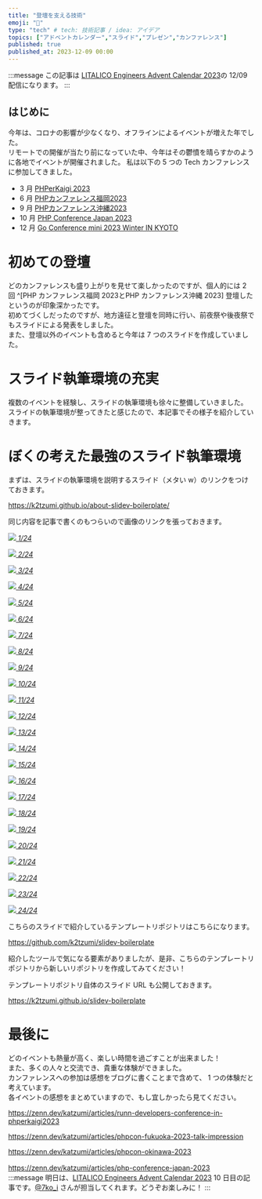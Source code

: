 ```yaml
---
title: "登壇を支える技術"
emoji: "🎤"
type: "tech" # tech: 技術記事 / idea: アイデア
topics: ["アドベントカレンダー","スライド","プレゼン","カンファレンス"]
published: true
published_at: 2023-12-09 00:00
---
```

:::message
この記事は [LITALICO Engineers Advent Calendar 2023](https://qiita.com/advent-calendar/2023/litalico)の 12/09 配信になります。
:::

## はじめに

今年は、コロナの影響が少なくなり、オフラインによるイベントが増えた年でした。  
リモートでの開催が当たり前になっていた中、今年はその鬱憤を晴らすかのように各地でイベントが開催されました。
私は以下の 5 つの Tech カンファレンスに参加してきました。

* 3 月
[PHPerKaigi 2023](https://phperkaigi.jp/2023/)
* 6 月
[PHPカンファレンス福岡2023](http://phpcon.fukuoka.jp/)
* 9 月
[PHPカンファレンス沖縄2023](https://phpcon.okinawa.jp/)
* 10 月
[PHP Conference Japan 2023](https://phpcon.php.gr.jp/)
* 12 月
[Go Conference mini 2023 Winter IN KYOTO](https://kyotogo.connpass.com/event/285351/)

# 初めての登壇

どのカンファレンスも盛り上がりを見せて楽しかったのですが、個人的には 2 回 ^[PHP カンファレンス福岡 2023とPHP カンファレンス沖縄 2023] 登壇したというのが印象深かったです。  
初めてづくしだったのですが、地方遠征と登壇を同時に行い、前夜祭や後夜祭でもスライドによる発表をしました。  
また、登壇以外のイベントも含めると今年は 7 つのスライドを作成していました。

# スライド執筆環境の充実

複数のイベントを経験し、スライドの執筆環境も徐々に整備していきました。  
スライドの執筆環境が整ってきたと感じたので、本記事でその様子を紹介していきます。


# ぼくの考えた最強のスライド執筆環境

まずは、スライドの執筆環境を説明するスライド（メタい w）のリンクをつけておきます。

https://k2tzumi.github.io/about-slidev-boilerplate/

同じ内容を記事で書くのもつらいので画像のリンクを張っておきます。

[![](https://k2tzumi.github.io/about-slidev-boilerplate/thumbnail/001.png)
*1/24*](https://k2tzumi.github.io/about-slidev-boilerplate/1)

[![](https://k2tzumi.github.io/about-slidev-boilerplate/thumbnail/002.png)
*2/24*](https://k2tzumi.github.io/about-slidev-boilerplate/2)

[![](https://k2tzumi.github.io/about-slidev-boilerplate/thumbnail/003.png)
*3/24*](https://k2tzumi.github.io/about-slidev-boilerplate/3)

[![](https://k2tzumi.github.io/about-slidev-boilerplate/thumbnail/004.png)
*4/24*](https://k2tzumi.github.io/about-slidev-boilerplate/4)

[![](https://k2tzumi.github.io/about-slidev-boilerplate/thumbnail/005.png)
*5/24*](https://k2tzumi.github.io/about-slidev-boilerplate/5)

[![](https://k2tzumi.github.io/about-slidev-boilerplate/thumbnail/006.png)
*6/24*](https://k2tzumi.github.io/about-slidev-boilerplate/6)

[![](https://k2tzumi.github.io/about-slidev-boilerplate/thumbnail/007.png)
*7/24*](https://k2tzumi.github.io/about-slidev-boilerplate/7)

[![](https://k2tzumi.github.io/about-slidev-boilerplate/thumbnail/008.png)
*8/24*](https://k2tzumi.github.io/about-slidev-boilerplate/8)

[![](https://k2tzumi.github.io/about-slidev-boilerplate/thumbnail/009.png)
*9/24*](https://k2tzumi.github.io/about-slidev-boilerplate/9)

[![](https://k2tzumi.github.io/about-slidev-boilerplate/thumbnail/010.png)
*10/24*](https://k2tzumi.github.io/about-slidev-boilerplate/10)

[![](https://k2tzumi.github.io/about-slidev-boilerplate/thumbnail/011.png)
*11/24*](https://k2tzumi.github.io/about-slidev-boilerplate/11)

[![](https://k2tzumi.github.io/about-slidev-boilerplate/thumbnail/012.png)
*12/24*](https://k2tzumi.github.io/about-slidev-boilerplate/12)

[![](https://k2tzumi.github.io/about-slidev-boilerplate/thumbnail/013.png)
*13/24*](https://k2tzumi.github.io/about-slidev-boilerplate/13)

[![](https://k2tzumi.github.io/about-slidev-boilerplate/thumbnail/014.png)
*14/24*](https://k2tzumi.github.io/about-slidev-boilerplate/14)

[![](https://k2tzumi.github.io/about-slidev-boilerplate/thumbnail/015.png)
*15/24*](https://k2tzumi.github.io/about-slidev-boilerplate/15)

[![](https://k2tzumi.github.io/about-slidev-boilerplate/thumbnail/016.png)
*16/24*](https://k2tzumi.github.io/about-slidev-boilerplate/16)

[![](https://k2tzumi.github.io/about-slidev-boilerplate/thumbnail/017.png)
*17/24*](https://k2tzumi.github.io/about-slidev-boilerplate/17)

[![](https://k2tzumi.github.io/about-slidev-boilerplate/thumbnail/018.png)
*18/24*](https://k2tzumi.github.io/about-slidev-boilerplate/18)

[![](https://k2tzumi.github.io/about-slidev-boilerplate/thumbnail/019.png)
*19/24*](https://k2tzumi.github.io/about-slidev-boilerplate/19)

[![](https://k2tzumi.github.io/about-slidev-boilerplate/thumbnail/020.png)
*20/24*](https://k2tzumi.github.io/about-slidev-boilerplate/20)

[![](https://k2tzumi.github.io/about-slidev-boilerplate/thumbnail/021.png)
*21/24*](https://k2tzumi.github.io/about-slidev-boilerplate/21)

[![](https://k2tzumi.github.io/about-slidev-boilerplate/thumbnail/022.png)
*22/24*](https://k2tzumi.github.io/about-slidev-boilerplate/22)

[![](https://k2tzumi.github.io/about-slidev-boilerplate/thumbnail/023.png)
*23/24*](https://k2tzumi.github.io/about-slidev-boilerplate/23)

[![](https://k2tzumi.github.io/about-slidev-boilerplate/thumbnail/024.png)
*24/24*](https://k2tzumi.github.io/about-slidev-boilerplate/24)


こちらのスライドで紹介しているテンプレートリポジトリはこちらになります。  

https://github.com/k2tzumi/slidev-boilerplate

紹介したツールで気になる要素がありましたが、是非、こちらのテンプレートリポジトリから新しいリポジトリを作成してみてください！  

テンプレートリポジトリ自体のスライド URL も公開しておきます。

https://k2tzumi.github.io/slidev-boilerplate


# 最後に

どのイベントも熱量が高く、楽しい時間を過ごすことが出来ました！  
また、多くの人々と交流でき、貴重な体験ができました。  
カンファレンスへの参加は感想をブログに書くことまで含めて、 1 つの体験だと考えています。  
各イベントの感想をまとめていますので、もし宜しかったら見てください。

https://zenn.dev/katzumi/articles/runn-developers-conference-in-phperkaigi2023

https://zenn.dev/katzumi/articles/phpcon-fukuoka-2023-talk-impression

https://zenn.dev/katzumi/articles/phpcon-okinawa-2023

https://zenn.dev/katzumi/articles/php-conference-japan-2023
　
:::message
明日は、[LITALICO Engineers Advent Calendar 2023](https://qiita.com/advent-calendar/2023/litalico) 10 日目の記事です。[@7ko_i](https://qiita.com/7ko_i) さんが担当してくれます。どうぞお楽しみに！
:::
